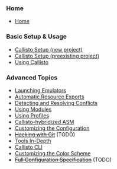 ### Home 
 * [Home](./Home)

### Basic Setup & Usage
  * [Callisto Setup (new project)](./Callisto-Setup-(new-project))
  * [Callisto Setup (preexisting project)](./Callisto-Setup-(preexisting-project))
  * [Using Callisto](./Using-Callisto)

### Advanced Topics
  * [Launching Emulators](Launching-Emulators)
  * [Automatic Resource Exports](Automatic-Resource-Exports)
  * [Detecting and Resolving Conflicts](Detecting-and-Resolving-Conflicts)
  * [Using Modules](Using-Modules)
  * [Using Profiles](Using-Profiles)
  * [Callisto-hybridized ASM](Callisto‐hybridized-ASM)
  * [Customizing the Configuration](Customizing-the-Configuration)
  * ~~[Hacking with Git](Hacking-with-Git)~~ (TODO)
  * [Tools In-Depth](https://github.com/Underrout/callisto/wiki/Tools-In%E2%80%90Depth)
  * [Callisto CLI](Callisto-CLI)
  * [Customizing the Color Scheme](Customizing-the-Color-Scheme)
  * ~~[Full Configuration Specification](Full-Configuration-Specification)~~ (TODO)